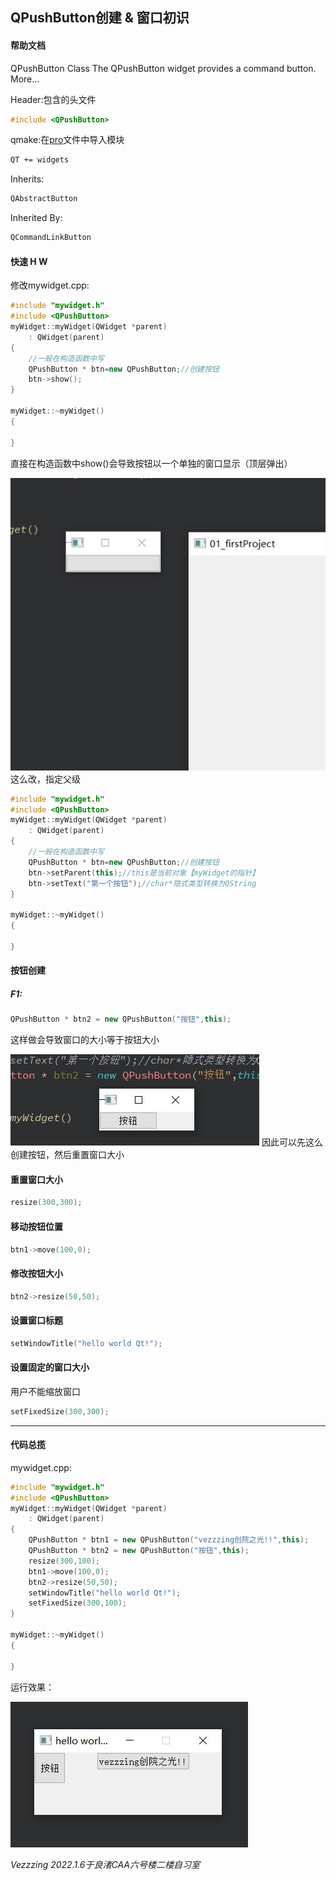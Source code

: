 ## QPushButton创建 & 窗口初识
#### 帮助文档
QPushButton Class
The QPushButton widget provides a command button. More...

Header:包含的头文件
```c++
#include <QPushButton> 
```
qmake:在[pro](../AAA/main.html)文件中导入模块
```txt
QT += widgets
```
Inherits:
```txt
QAbstractButton
```
Inherited By:
```txt
QCommandLinkButton
```

#### 快速 H W
修改mywidget.cpp:
```c++
#include "mywidget.h"
#include <QPushButton>
myWidget::myWidget(QWidget *parent)
    : QWidget(parent)
{
    //一般在构造函数中写
    QPushButton * btn=new QPushButton;//创建按钮
    btn->show();
}

myWidget::~myWidget()
{

}
```
直接在构造函数中show()会导致按钮以一个单独的窗口显示（顶层弹出）  

![img](./imgs/1.JPG)
这么改，指定父级
```c++
#include "mywidget.h"
#include <QPushButton>
myWidget::myWidget(QWidget *parent)
    : QWidget(parent)
{
    //一般在构造函数中写
    QPushButton * btn=new QPushButton;//创建按钮
    btn->setParent(this);//this是当前对象【myWidget的指针】
    btn->setText("第一个按钮");//char*隐式类型转换为QString
}

myWidget::~myWidget()
{

}
```
#### 按钮创建
##### F1:
```c++
QPushButton * btn2 = new QPushButton("按钮",this);
```
这样做会导致窗口的大小等于按钮大小  

![img](./imgs/2.JPG)
因此可以先这么创建按钮，然后重置窗口大小
#### 重置窗口大小
```c++
resize(300,300);
```

#### 移动按钮位置
```c++
btn1->move(100,0);
```
#### 修改按钮大小
```c++
btn2->resize(50,50);
```
#### 设置窗口标题
```c++
setWindowTitle("hello world Qt!");
```
#### 设置固定的窗口大小
用户不能缩放窗口
```c++
setFixedSize(300,300);
```
***
#### 代码总揽
mywidget.cpp:
```c++
#include "mywidget.h"
#include <QPushButton>
myWidget::myWidget(QWidget *parent)
    : QWidget(parent)
{
    QPushButton * btn1 = new QPushButton("vezzzing创院之光!!",this);
    QPushButton * btn2 = new QPushButton("按钮",this);
    resize(300,100);
    btn1->move(100,0);
    btn2->resize(50,50);
    setWindowTitle("hello world Qt!");
    setFixedSize(300,100);
}

myWidget::~myWidget()
{

}
```
运行效果：  

![img](./imgs/3.JPG)  

*Vezzzing 2022.1.6于良渚CAA六号楼二楼自习室*